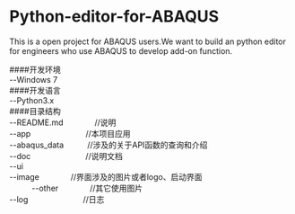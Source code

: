 # Python-editor-for-ABAQUS
This is a open project for ABAQUS users.We want to build an python editor for engineers who use ABAQUS to develop add-on function.

####开发环境  
--Windows 7  
####开发语言  
--Python3.x  
####目录结构  
--README.md　　　　//说明  
--app　　　　　　　//本项目应用  
--abaqus_data　　　//涉及的关于API函数的查询和介绍  
--doc　　　　　　　//说明文档  
--ui  </br>
   --image　　　　//界面涉及的图片或者logo、启动界面</br>　　
   --other　　　　//其它使用图片</br>
--log　　　　　　　//日志</br>

